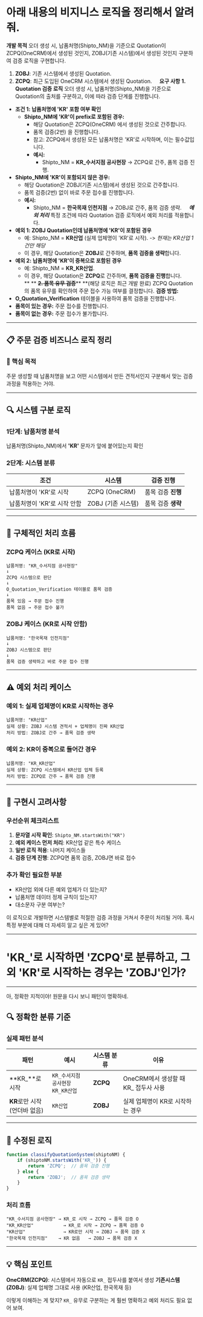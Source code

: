 # 아래 내용의 비지니스 로직을 정리해서 알려줘.

**개발 목적**
오더 생성 시, 납품처명(Shipto_NM)을 기준으로 Quotation이 ZCPQ(OneCRM)에서 생성된 것인지, ZOBJ(기존 시스템)에서 생성된 것인지 구분하여 검증 로직을 구현합니다.
1. **ZOBJ**: 기존 시스템에서 생성된 Quotation.
2. **ZCPQ**: 최근 도입된 OneCRM 시스템에서 생성된 Quotation.
 
 
**요구 사항**
**1. Quotation 검증 로직**
오더 생성 시, 납품처명(Shipto_NM)을 기준으로 Quotation의 출처를 구분하고, 이에 따라 검증 단계를 진행합니다.
* **조건 1: 납품처명에 'KR' 포함 여부 확인**
   * **Shipto_NM에 'KR'이 prefix로 포함된 경우:**
      * 해당 Quotation은 ZCPQ(OneCRM) 에서 생성된 것으로 간주합니다.
      * 품목 검증(2번) 을 진행합니다.
      * 참고: ZCPQ에서 생성된 모든 납품처명은 'KR'로 시작하며, 이는 필수값입니다.
      * **예시:**
         * Shipto_NM = **KR_수서지점 공사현장** → ZCPQ로 간주, 품목 검증 진행.
 
* **Shipto_NM에 'KR'이 포함되지 않은 경우:**
   * 해당 Quotation은 ZOBJ(기존 시스템)에서 생성된 것으로 간주합니다.
   * 품목 검증(2번) 없이 바로 주문 접수를 진행합니다.
   * **예시:**
      * Shipto_NM = **한국목재 인천지점** → ZOBJ로 간주, 품목 검증 생략.
 
 
***예외 처리***
특정 조건에 따라 Quotation 검증 로직에서 예외 처리를 적용합니다.
* **예외 1: ZOBJ Quotation인데 납품처명에 'KR'이 포함된 경우**
   * 예: Shipto_NM = **KR산업** (실제 업체명이 'KR'로 시작). -> *현재는 KR산업 1건만 해당*
   * 이 경우, 해당 Quotation은 **ZOBJ**로 간주하며, **품목 검증을 생략**합니다.
 
* **예외 2: 납품처명에 'KR'이 중복으로 포함된 경우**
   * 예: Shipto_NM = **KR_KR산업**.
   * 이 경우, 해당 Quotation은 **ZCPQ**로 간주하며, **품목 검증을 진행**합니다.
 
** **
~~**2. 품목 유무 검증**~~** **(해당 로직은 최근 개발 완료)
ZCPQ Quotation의 품목 유무를 확인하여 주문 접수 가능 여부를 결정합니다. **검증 방법:**
* **O_Quotation_Verification** 테이블을 사용하여 품목 검증을 진행합니다.
* **품목이 있는 경우:** 주문 접수를 진행합니다.
* **품목이 없는 경우:** 주문 접수가 불가합니다.

---------------------------------------------------------------------

## 📋 주문 검증 비즈니스 로직 정리

### 🎯 핵심 목적
주문 생성할 때 납품처명을 보고 어떤 시스템에서 만든 견적서인지 구분해서 맞는 검증 과정을 적용하는 거야.

---

## 🔍 시스템 구분 로직

### 1단계: 납품처명 분석
납품처명(Shipto_NM)에서 **'KR'** 문자가 앞에 붙어있는지 확인

### 2단계: 시스템 분류

| 조건 | 시스템 | 검증 진행 |
|------|--------|-----------|
| 납품처명이 'KR'로 시작 | ZCPQ (OneCRM) | 품목 검증 **진행** |
| 납품처명이 'KR'로 시작 안함 | ZOBJ (기존 시스템) | 품목 검증 **생략** |

---

## 📝 구체적인 처리 흐름

### ZCPQ 케이스 (KR로 시작)
```
납품처명: "KR_수서지점 공사현장"
↓
ZCPQ 시스템으로 판단
↓
O_Quotation_Verification 테이블로 품목 검증
↓
품목 있음 → 주문 접수 진행
품목 없음 → 주문 접수 불가
```

### ZOBJ 케이스 (KR로 시작 안함)
```
납품처명: "한국목재 인천지점"
↓
ZOBJ 시스템으로 판단
↓
품목 검증 생략하고 바로 주문 접수 진행
```

---

## ⚠️ 예외 처리 케이스

### 예외 1: 실제 업체명이 KR로 시작하는 경우
```
납품처명: "KR산업"
실제 상황: ZOBJ 시스템 견적서 + 업체명이 진짜 KR산업
처리 방법: ZOBJ로 간주 → 품목 검증 생략
```

### 예외 2: KR이 중복으로 들어간 경우
```
납품처명: "KR_KR산업"
실제 상황: ZCPQ 시스템에서 KR산업 업체 등록
처리 방법: ZCPQ로 간주 → 품목 검증 진행
```

---

## 🔧 구현시 고려사항

### 우선순위 체크리스트
1. **문자열 시작 확인**: `Shipto_NM.startsWith("KR")`
2. **예외 케이스 먼저 처리**: KR산업 같은 특수 케이스
3. **일반 로직 적용**: 나머지 케이스들
4. **검증 단계 진행**: ZCPQ면 품목 검증, ZOBJ면 바로 접수

### 추가 확인 필요한 부분
- KR산업 외에 다른 예외 업체가 더 있는지?
- 납품처명 데이터 정제 규칙이 있는지?
- 대소문자 구분 여부는?

이 로직으로 개발하면 시스템별로 적절한 검증 과정을 거쳐서 주문이 처리될 거야. 혹시 특정 부분에 대해 더 자세히 알고 싶은 게 있어?

---------------------------------------------------------------------

# 'KR_'로 시작하면 'ZCPQ'로 분류하고, 그외 'KR'로 시작하는 경우는 'ZOBJ'인가?

---------------------------------------------------------------------

아, 정확한 지적이야! 원문을 다시 보니 패턴이 명확하네.

## 🔍 정확한 분류 기준

### 실제 패턴 분석

| 패턴 | 예시 | 시스템 분류 | 이유 |
|------|------|-------------|------|
| **KR_**로 시작 | `KR_수서지점 공사현장`<br>`KR_KR산업` | **ZCPQ** | OneCRM에서 생성할 때 KR_ 접두사 사용 |
| **KR**로만 시작<br>(언더바 없음) | `KR산업` | **ZOBJ** | 실제 업체명이 KR로 시작하는 경우 |

---

## 🔧 수정된 로직

```javascript
function classifyQuotationSystem(shiptoNM) {
    if (shiptoNM.startsWith('KR_')) {
        return 'ZCPQ';  // 품목 검증 진행
    } else {
        return 'ZOBJ';  // 품목 검증 생략
    }
}
```

### 처리 흐름
```
"KR_수서지점 공사현장" → KR_로 시작 → ZCPQ → 품목 검증 O
"KR_KR산업"           → KR_로 시작 → ZCPQ → 품목 검증 O
"KR산업"              → KR로만 시작 → ZOBJ → 품목 검증 X
"한국목재 인천지점"    → KR 없음   → ZOBJ → 품목 검증 X
```

---

## 💡 핵심 포인트

**OneCRM(ZCPQ)**: 시스템에서 자동으로 `KR_` 접두사를 붙여서 생성
**기존시스템(ZOBJ)**: 실제 업체명 그대로 사용 (KR산업, 한국목재 등)

이렇게 이해하는 게 맞지? `KR_` 유무로 구분하는 게 훨씬 명확하고 예외 처리도 필요 없어 보여.
